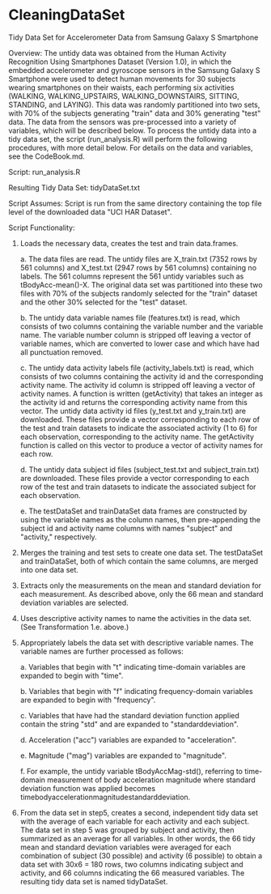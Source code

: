 # CleaningDataSet
Tidy Data Set for Accelerometer Data from Samsung Galaxy S Smartphone

Overview:  The untidy data was obtained from the Human Activity Recognition Using Smartphones Dataset (Version 1.0), in which the embedded accelerometer and gyroscope sensors in the Samsung Galaxy S Smartphone were used to detect human movements for 30 subjects wearing smartphones on their waists, each performing six activities (WALKING, WALKING_UPSTAIRS, WALKING_DOWNSTAIRS, SITTING, STANDING, and LAYING). This data was randomly partitioned into two sets, with 70% of the subjects generating "train" data and 30% generating "test" data.  The data from the sensors was pre-processed into a variety of variables, which will be described below.  To process the untidy data into a tidy data set, the script (run_analysis.R) will perform the following procedures, with more detail below. For details on the data and variables, see the CodeBook.md.

Script: run_analysis.R

Resulting Tidy Data Set: tidyDataSet.txt

Script Assumes:  Script is run from the same directory containing the top file level of the downloaded data "UCI HAR Dataset".

Script Functionality:

1. Loads the necessary data, creates the test and train data.frames.

      a. The data files are read. The untidy files are X_train.txt (7352 rows by 561 columns) and X_test.txt (2947 rows by 561 columns) containing no labels. The 561 columns represent the 561 untidy variables such as tBodyAcc-mean()-X. The original data set was partitioned into these two files with 70% of the subjects randomly selected for the "train" dataset and the other 30% selected for the "test" dataset.  
      
      b. The untidy data variable names file (features.txt) is read, which consists of two columns containing the variable number and the variable name. The variable number column is stripped off leaving a vector of variable names, which are converted to lower case and which have had all punctuation removed.
      
      c. The untidy data activity labels file (activity_labels.txt) is read, which consists of two columns containing the activity id and the corresponding activity name. The activity id column is stripped off leaving a vector of activity names.  A function is written (getActivity) that takes an integer as the activity id and returns the corresponding activity name from this vector. The untidy data activity id files (y_test.txt and y_train.txt) are downloaded. These files provide a vector corresponding to each row of the test and train datasets to indicate the associated activity (1 to 6) for each observation, corresponding to the activity name.  The getActivity function is called on this vector to produce a vector of activity names for each row.
      
      d. The untidy data subject id files (subject_test.txt and subject_train.txt) are downloaded.  These files provide a vector corresponding to each row of the test and train datasets to indicate the associated subject for each observation.
      
      e. The testDataSet and trainDataSet data frames are constructed by using the variable names as the column names, then pre-appending the subject id and activity name columns with names "subject" and "activity," respectively.
            
2. Merges the training and test sets to create one data set. The testDataSet and trainDataSet, both of which contain the same columns, are merged into one data set.

3. Extracts only the measurements on the mean and standard deviation for each measurement. As described above, only the 66 mean and standard deviation variables are selected.
            
4. Uses descriptive activity names to name the activities in the data set. (See Transformation 1.e. above.)
      
5. Appropriately labels the data set with descriptive variable names. The variable names are further processed as follows:

      a. Variables that begin with "t" indicating time-domain variables are expanded to begin with "time".
      
      b. Variables that begin with "f" indicating frequency-domain variables are expanded to begin with "frequency".
      
      c. Variables that have had the standard deviation function applied contain the string "std" and are expanded to "standarddeviation".
      
      d. Acceleration ("acc") variables are expanded to "acceleration".
      
      e. Magnitude ("mag") variables are expanded to "magnitude".
      
      f. For example, the untidy variable tBodyAccMag-std(), referring to time-domain measurement of body acceleration magnitude where standard deviation function was applied becomes timebodyaccelerationmagnitudestandarddeviation.
                  
6. From the data set in step5, creates a second, independent tidy data set with the average of each variable for each activity and each subject.  The data set in step 5 was grouped by subject and activity, then summarized as an average for all variables.  In other words, the 66 tidy mean and standard deviation variables were averaged for each combination of subject (30 possible) and activity (6 possible) to obtain a data set with 30x6 = 180 rows, two columns indicating subject and activity, and 66 columns indicating the 66 measured variables. The resulting tidy data set is named tidyDataSet.
